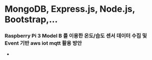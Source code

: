 # MongoDB, Express.js, Node.js, Bootstrap,...
### Raspberry Pi 3 Model B 를 이용한 온도/습도 센서 데이터 수집 및 Event 기반 aws iot mqtt 활용 방안
-
